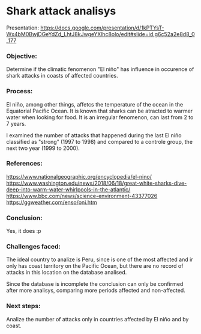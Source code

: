 # Shark attack analisys

Presentation: https://docs.google.com/presentation/d/1kPTYsT-Wx4bM0BwjDGeYdZd_LhtJ8kJwgeYXlhc8olo/edit#slide=id.g6c52a2e8d8_0_177 

### Objective:
Determine if the climatic fenomenon "El niño" has influence in occurence of shark attacks in coasts of affected countries.

### Process:
El niño, among other things, affetcs the temperature of the ocean in the Equatorial Pacific Ocean. It is known that sharks can be atracted
to warmer water when looking for food. It is an irregular fenomenon, can last from 2 to 7 years.

I examined the number of attacks that happened during the last El niño classified as "strong" (1997 to 1998) and compared to a controle group, the next two year (1999 to 2000). 

### References: 
https://www.nationalgeographic.org/encyclopedia/el-nino/
https://www.washington.edu/news/2018/06/18/great-white-sharks-dive-deep-into-warm-water-whirlpools-in-the-atlantic/ 
https://www.bbc.com/news/science-environment-43377026
https://ggweather.com/enso/oni.htm

### Conclusion: 
Yes, it does :p 

### Challenges faced: 
The ideal country to analize is Peru, since is one of the most affected and ir only has coast territory on the Pacific Ocean, but there are no record of attacks in this location on the database analised.

Since the database is incomplete the conclusion can only be confirmed after more analisys, comparing more periods affected and non-affected.

### Next steps:
Analize the number of attacks only in countries affected by El niño and by coast.
